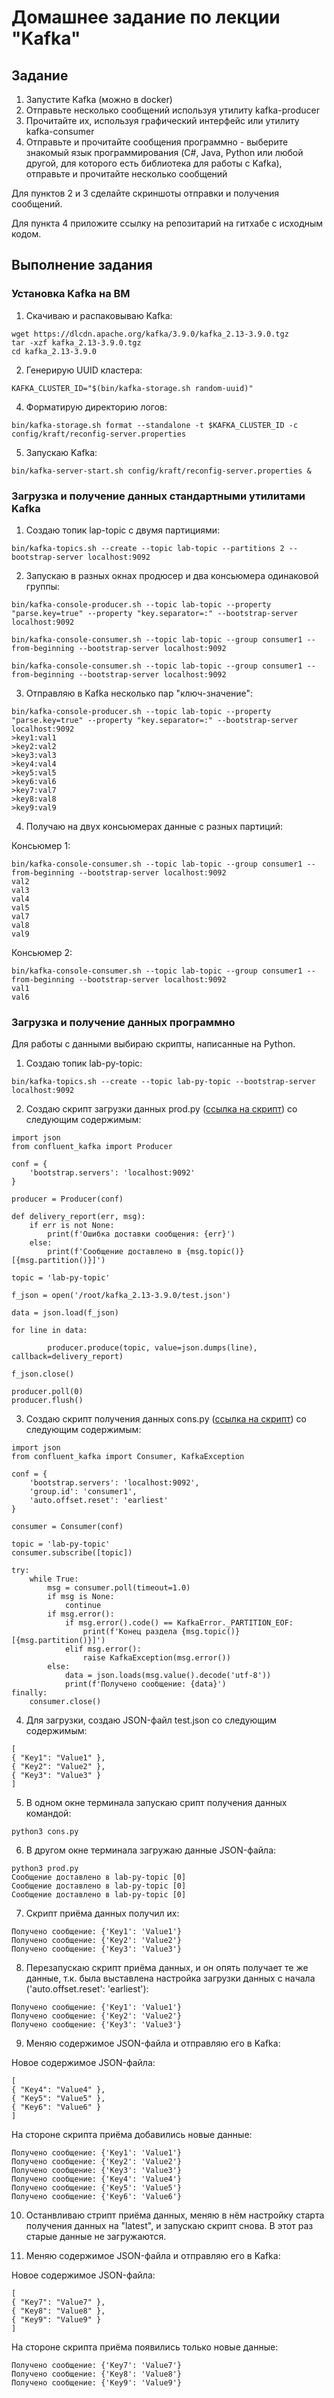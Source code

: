 # Домашнее задание по лекции "Kafka"

## Задание

1. Запустите Kafka (можно в docker)
2. Отправьте несколько сообщений используя утилиту kafka-producer
3. Прочитайте их, используя графический интерфейс или утилиту kafka-consumer
4. Отправьте и прочитайте сообщения программно - выберите знакомый язык программирования (C#, Java, Python или любой другой, для которого есть библиотека для работы с Kafka), отправьте и прочитайте несколько сообщений

Для пунктов 2 и 3 сделайте скриншоты отправки и получения сообщений.

Для пункта 4 приложите ссылку на репозитарий на гитхабе с исходным кодом.

## Выполнение задания

### Установка Kafka на ВМ

1. Скачиваю и распаковываю Kafka:
```
wget https://dlcdn.apache.org/kafka/3.9.0/kafka_2.13-3.9.0.tgz
tar -xzf kafka_2.13-3.9.0.tgz
cd kafka_2.13-3.9.0
```

2. Генерирую UUID кластера:
```
KAFKA_CLUSTER_ID="$(bin/kafka-storage.sh random-uuid)"
```

4. Форматирую директорию логов:
```
bin/kafka-storage.sh format --standalone -t $KAFKA_CLUSTER_ID -c config/kraft/reconfig-server.properties
```

5. Запускаю Kafka:
```
bin/kafka-server-start.sh config/kraft/reconfig-server.properties &
```

### Загрузка и получение данных стандартными утилитами Kafka

1. Создаю топик lap-topic с двумя партициями:
```
bin/kafka-topics.sh --create --topic lab-topic --partitions 2 --bootstrap-server localhost:9092
```

2. Запускаю в разных окнах продюсер и два консьюмера одинаковой группы:
```
bin/kafka-console-producer.sh --topic lab-topic --property "parse.key=true" --property "key.separator=:" --bootstrap-server localhost:9092

bin/kafka-console-consumer.sh --topic lab-topic --group consumer1 --from-beginning --bootstrap-server localhost:9092

bin/kafka-console-consumer.sh --topic lab-topic --group consumer1 --from-beginning --bootstrap-server localhost:9092
```

3. Отправляю в Kafka несколько пар "ключ-значение":
```
bin/kafka-console-producer.sh --topic lab-topic --property "parse.key=true" --property "key.separator=:" --bootstrap-server localhost:9092
>key1:val1
>key2:val2
>key3:val3
>key4:val4
>key5:val5
>key6:val6
>key7:val7
>key8:val8
>key9:val9
```

4. Получаю на двух консьюмерах данные с разных партиций:

Консьюмер 1:
```
bin/kafka-console-consumer.sh --topic lab-topic --group consumer1 --from-beginning --bootstrap-server localhost:9092
val2
val3
val4
val5
val7
val8
val9
```

Консьюмер 2:
```
bin/kafka-console-consumer.sh --topic lab-topic --group consumer1 --from-beginning --bootstrap-server localhost:9092
val1
val6
```

### Загрузка и получение данных программно

Для работы с данными выбираю скрипты, написанные на Python.

1. Создаю топик lab-py-topic:
```
bin/kafka-topics.sh --create --topic lab-py-topic --bootstrap-server localhost:9092
```

2. Создаю скрипт загрузки данных prod.py ([ссылка на скрипт](https://github.com/Ionin-IV/DZ_OTUS/blob/main/Kafka/prod.py)) со следующим содержимым:
```
import json
from confluent_kafka import Producer

conf = {
    'bootstrap.servers': 'localhost:9092'
}

producer = Producer(conf)

def delivery_report(err, msg):
    if err is not None:
        print(f'Ошибка доставки сообщения: {err}')
    else:
        print(f'Сообщение доставлено в {msg.topic()} [{msg.partition()}]')

topic = 'lab-py-topic'

f_json = open('/root/kafka_2.13-3.9.0/test.json')

data = json.load(f_json)

for line in data:

        producer.produce(topic, value=json.dumps(line), callback=delivery_report)

f_json.close()

producer.poll(0)
producer.flush()
```

3. Создаю скрипт получения данных cons.py ([ссылка на скрипт](https://github.com/Ionin-IV/DZ_OTUS/blob/main/Kafka/cons.py)) со следующим содержимым:
```
import json
from confluent_kafka import Consumer, KafkaException

conf = {
    'bootstrap.servers': 'localhost:9092',
    'group.id': 'consumer1',
    'auto.offset.reset': 'earliest'
}

consumer = Consumer(conf)

topic = 'lab-py-topic'
consumer.subscribe([topic])

try:
    while True:
        msg = consumer.poll(timeout=1.0)
        if msg is None:
            continue
        if msg.error():
            if msg.error().code() == KafkaError._PARTITION_EOF:
                print(f'Конец раздела {msg.topic()} [{msg.partition()}]')
            elif msg.error():
                raise KafkaException(msg.error())
        else:
            data = json.loads(msg.value().decode('utf-8'))
            print(f'Получено сообщение: {data}')
finally:
    consumer.close()
```

4. Для загрузки, создаю JSON-файл test.json со следующим содержимым:
```
[
{ "Key1": "Value1" },
{ "Key2": "Value2" },
{ "Key3": "Value3" }
]
```

5. В одном окне терминала запускаю срипт получения данных командой:
```
python3 cons.py
```

6. В другом окне терминала загружаю данные JSON-файла:
```
python3 prod.py
Сообщение доставлено в lab-py-topic [0]
Сообщение доставлено в lab-py-topic [0]
Сообщение доставлено в lab-py-topic [0]
```

7. Скрипт приёма данных получил их:
```
Получено сообщение: {'Key1': 'Value1'}
Получено сообщение: {'Key2': 'Value2'}
Получено сообщение: {'Key3': 'Value3'}
```

8. Перезапускаю скрипт приёма данных, и он опять получает те же данные, т.к. была выставлена настройка загрузки данных с начала ('auto.offset.reset': 'earliest'):
```
Получено сообщение: {'Key1': 'Value1'}
Получено сообщение: {'Key2': 'Value2'}
Получено сообщение: {'Key3': 'Value3'}
```

9. Меняю содержимое JSON-файла и отправляю его в Kafka:

Новое содержимое JSON-файла:
```
[
{ "Key4": "Value4" },
{ "Key5": "Value5" },
{ "Key6": "Value6" }
]
```

На стороне скрипта приёма добавились новые данные:
```
Получено сообщение: {'Key1': 'Value1'}
Получено сообщение: {'Key2': 'Value2'}
Получено сообщение: {'Key3': 'Value3'}
Получено сообщение: {'Key4': 'Value4'}
Получено сообщение: {'Key5': 'Value5'}
Получено сообщение: {'Key6': 'Value6'}
```

10. Останвливаю стрипт приёма данных, меняю в нём настройку старта получения данных на "latest", и запускаю скрипт снова. В этот раз старые данные не загружаются.

11. Меняю содержимое JSON-файла и отправляю его в Kafka:

Новое содержимое JSON-файла:
```
[
{ "Key7": "Value7" },
{ "Key8": "Value8" },
{ "Key9": "Value9" }
]
```

На стороне скрипта приёма появились только новые данные:
```
Получено сообщение: {'Key7': 'Value7'}
Получено сообщение: {'Key8': 'Value8'}
Получено сообщение: {'Key9': 'Value9'}
```
